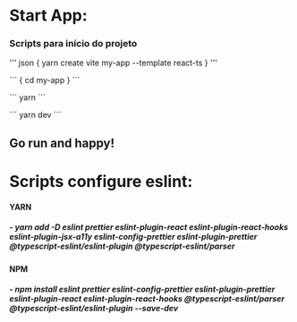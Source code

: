 # Start App:

### Scripts para início do projeto

''' json
{ yarn create vite my-app --template react-ts }
'''

´´´
{ cd my-app }
´´´

´´´
yarn
´´´

´´´
yarn dev 
´´´

## Go run and happy!  


# Scripts configure eslint: 

#### YARN
##### - yarn add -D eslint prettier eslint-plugin-react eslint-plugin-react-hooks eslint-plugin-jsx-a11y eslint-config-prettier eslint-plugin-prettier @typescript-eslint/eslint-plugin @typescript-eslint/parser

#### NPM
##### - npm install eslint prettier eslint-config-prettier eslint-plugin-prettier eslint-plugin-react eslint-plugin-react-hooks @typescript-eslint/parser @typescript-eslint/eslint-plugin --save-dev
